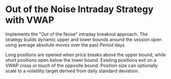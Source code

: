 # Out of the Noise Intraday Strategy with VWAP

Implements the "Out of the Noise" intraday breakout approach. The strategy builds dynamic upper and lower bounds around the session open using average absolute moves over the past *Period* days.

Long positions are opened when price breaks above the upper bound, while short positions open below the lower bound. Existing positions exit on a VWAP cross or touch of the opposite bound. Position size can optionally scale to a volatility target derived from daily standard deviation.

